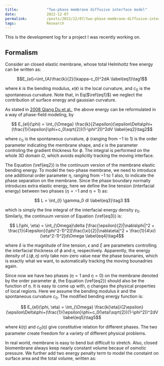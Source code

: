 ```yaml
---
title:             "Two-phase membrane diffusive interface model"
date:              2022-12-07
permalink:         /posts/2022/12/07/two-phase-membrane-diffusive-interface-model
tags:              Research
---
```


This is the development log for a project I was recently working on.

## Formalism

Consider an closed elastic membrane, whose total Helmholtz free energy can be written as:

$$E_{el}=\int_{A}\frac{k}{2}(\kappa-c_0)^2dA \label{eq1}\tag1$$

where $k$ is the bending modulus, $\kappa(\mathbf{r})$ is the local curvature, and $c_0$ is the spontaneous curvature. Note that, in Eq($\ref{eq1}$) we neglect the contribution of surface energy and gaussian curvature.

As stated in [2008 Qiang Du et al.](https://link.springer.com/article/10.1007/s00285-007-0118-2), the above energy can be reformulated in a way of phase-field modeling, by

$$ E_{el}(\phi) = \int_{\Omega} \frac{k}{2\epsilon}(\epsilon\Delta\phi+(\frac{1}{\epsilon}\phi+c_0\sqrt{2})(1-\phi^2))^2dV \label{eq2}\tag2$$

where $c_0$ is the spontaneous curvature, $\phi$ (ranging from $-1$ to $1$) is the order parameter indicating the membrane shape, and $\epsilon$ is the parameter controling the gradient thickness for $\phi$. The integral is performed on the whole 3D domain $\Omega$, which avoids explicitly tracking the moving interface.

The Equation (\ref{eq2}) is the continuum version of the membrane elastic bending energy. To model the two-phase membrane, we need to introduce one additional order parameter $\eta$, ranging from $-1$ to $1$ also, to indicate the phase separation on the membrane. Since the phase boundary normally introduces extra elastic energy, here we define the line tension (interfacial energy) between two phases ($\eta = -1$ and $\eta = 1$) as:

$$ L = \int_{l} \gamma_0 dl \label{eq3}\tag3 $$

which is simply the line integral of the interfacial energy density $\gamma_0$. Similarly, the continuum version of Equation (\ref{eq3}) is:

$$ L(\phi, \eta) = \int_{\Omega}\delta [\frac{\epsilon}{2}|\nabla\phi|^2 + \frac{1}{4\epsilon}(\phi^2-1)^2][\frac{\xi}{2}|\nabla\eta|^2 + \frac{1}{4\xi}(\eta^2-1)^2]d\Omega \label{eq4}\tag4$$

where $\delta$ is the magnitude of line tension, $\epsilon$ and $\xi$ are   parameters controlling the interfacial thickness of $\phi$ and $\eta$, respectively. Apparently, the energy density of $L(\phi, \eta)$ only take non-zero value near the phase bounaries, which is exactly what we want, to automatically tracking the moving bounadries again.

Since now we have two phases ($\eta=1$ and $\eta=0$) on the membrane denoted by the order parameter $\phi$, the Equation (\ref{eq2}) should also be the function of $\eta$. It is easy to come up with, $\eta$ changes the physical properties of local regions. Here we assume the bending modulus $k$ and the spontaneous curvature $c_0$. The modified bending energy function is:

$$ E_{el}(\phi, \eta) = \int_{\Omega} \frac{k(\eta)}{2\epsilon}(\epsilon\Delta\phi+(\frac{1}{\epsilon}\phi+c_0(\eta)\sqrt{2})(1-\phi^2))^2dV \label{eq5}\tag5$$


where $k(\eta)$ and $c_0(\eta)$ give constitutive relation for different phases. The two parameter create freedom for a variety of different physical problems.

In real world, membrane is easy to bend but difficult to stretch. Also, closed biomembrane always keep nearly constant volume becaue of osmotic pressure. We further add two energy penalty term to model the constaint on surface area and the total volume, written as:
